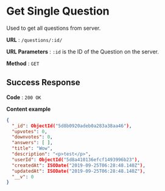 # Get Single Question

Used to get all questions from server.

**URL** : `/questions/:id/`

**URL Parameters** : `:id` is the ID of the Question on the server.

**Method** : `GET`



## Success Response

**Code** : `200 OK`

**Content example**

```json
{
  "_id": ObjectId("5d8b0920adeb0a283a38aa46"),
  "upvotes": 0,
  "downvotes": 0,
  "answers": [ ],
  "title": "Wow",
  "description": "<p>test</p>",
  "userId": ObjectId("5d8a410136efcf1493996b23"),
  "createdAt": ISODate("2019-09-25T06:28:48.140Z"),
  "updatedAt": ISODate("2019-09-25T06:28:48.140Z"),
  "__v": 0
}
```